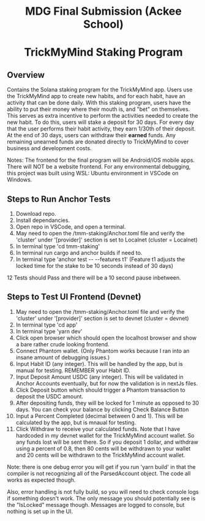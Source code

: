<div align="center">

# MDG Final Submission (Ackee School)
# TrickMyMind Staking Program
</div>

## Overview
Contains the Solana staking program for the TrickMyMind app.  Users use the TrickMyMind app to create new habits, and for each habit, have an activity that can be done daily.  With this staking program, users have the ability to put their money where their mouth is, and "bet" on themselves.  This serves as extra incentive to perform the activities needed to create the new habit.  To do this, users will stake a deposit for 30 days.  For every day that the user performs their habit activity, they earn 1/30th of their deposit.  At the end of 30 days, users can withdraw their **earned** funds.  Any remaining unearned funds are donated directly to TrickMyMind to cover business and development costs.

Notes:
The frontend for the final program will be Android/iOS mobile apps.  There will NOT be a website frontend.
For any environmental debugging, this project was built using WSL: Ubuntu environment in VSCode on Windows.

## Steps to Run Anchor Tests
1) Download repo.
2) Install dependancies.
3) Open repo in VSCode, and open a terminal.
4) May need to open the /tmm-staking/Anchor.toml file and verify the 'cluster' under '[provider]' section is set to Localnet (cluster = Localnet)
5) In terminal type 'cd tmm-staking'
6) In terminal run cargo and anchor builds if need to.
7) In terminal type 'anchor test -- --features t1' (Feature t1 adjusts the locked time for the stake to be 10 seconds instead of 30 days)

12 Tests should Pass and there will be a 10 second pause inbetween.

## Steps to Test UI Frontend (Devnet)
1) May need to open the /tmm-staking/Anchor.toml file and verify the 'cluster' under '[provider]' section is set to devnet (cluster = devnet)
2) In terminal type 'cd app'
3) In terminal type 'yarn dev'
4) Click open browser which should open the localhost browser and show a bare rather crude looking frontend.
5) Connect Phantom wallet.  (Only Phantom works because I ran into an insane amount of debugging issues.)
6) Input Habit ID (any integer).  This will be handled by the app, but is manual for testing.  REMEMBER your Habit ID.
7) Input Deposit Amount USDC (any integer).  This will be validated in Anchor Accounts eventually, but for now the validation is in nextJs files.
8) Click Deposit button which should trigger a Phantom transaction to deposit the USDC amount.
9) After depositing funds, they will be locked for 1 minute as opposed to 30 days.  You can check your balance by clicking Check Balance Button
10) Input a Percent Completed (decimal between 0 and 1).  This will be calculated by the app, but is mnaual for testing.
11) Click Withdraw to receive your calculated funds.  Note that I have hardcoded in my devnet wallet for the TrickMyMind account wallet.  So any funds
    lost will be sent there.  So if you deposit 1 dollar, and withdraw using a percent of 0.8, then 80 cents will be withdrawn to your wallet and
    20 cents will be withdrawn to the TrickMyMind account wallet.

Note: there is one debug error you will get if you run 'yarn build' in that the compiler is not recognizing all of the ParsedAccount object.  The code
all works as expected though.

Also, error handling is not fully build, so you will need to check console logs if something doesn't work.  The only message you should potentially see
is the "IsLocked" message though.  Messages are logged to console, but nothing is set up in the UI.